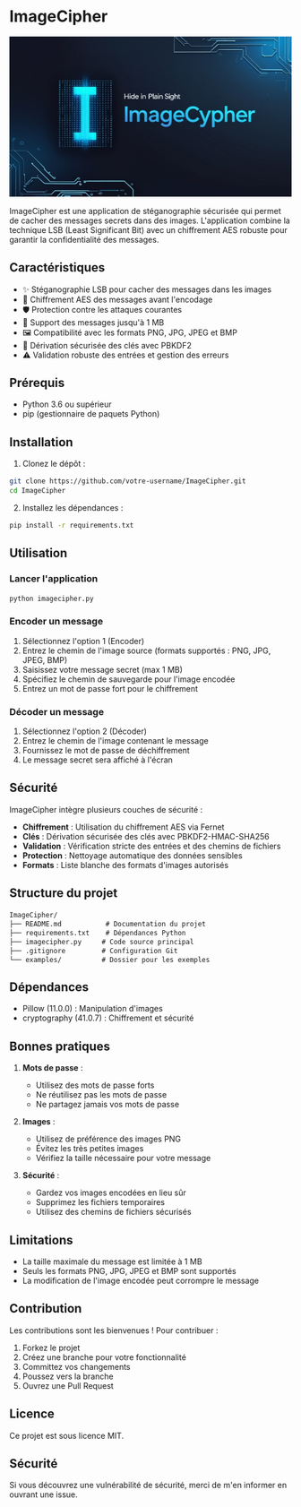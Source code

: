 # ImageCipher

<p>
  <img src="imagecypher.jpg" alt="imagecypher" width="600">
</p>

ImageCipher est une application de stéganographie sécurisée qui permet de cacher des messages secrets dans des images. L'application combine la technique LSB (Least Significant Bit) avec un chiffrement AES robuste pour garantir la confidentialité des messages.

## Caractéristiques

- ✨ Stéganographie LSB pour cacher des messages dans les images
- 🔐 Chiffrement AES des messages avant l'encodage
- 🛡️ Protection contre les attaques courantes
- 📝 Support des messages jusqu'à 1 MB
- 🖼️ Compatibilité avec les formats PNG, JPG, JPEG et BMP
- 🔑 Dérivation sécurisée des clés avec PBKDF2
- ⚠️ Validation robuste des entrées et gestion des erreurs

## Prérequis

- Python 3.6 ou supérieur
- pip (gestionnaire de paquets Python)

## Installation

1. Clonez le dépôt :
```bash
git clone https://github.com/votre-username/ImageCipher.git
cd ImageCipher
```

2. Installez les dépendances :
```bash
pip install -r requirements.txt
```

## Utilisation

### Lancer l'application

```bash
python imagecipher.py
```

### Encoder un message

1. Sélectionnez l'option 1 (Encoder)
2. Entrez le chemin de l'image source (formats supportés : PNG, JPG, JPEG, BMP)
3. Saisissez votre message secret (max 1 MB)
4. Spécifiez le chemin de sauvegarde pour l'image encodée
5. Entrez un mot de passe fort pour le chiffrement

### Décoder un message

1. Sélectionnez l'option 2 (Décoder)
2. Entrez le chemin de l'image contenant le message
3. Fournissez le mot de passe de déchiffrement
4. Le message secret sera affiché à l'écran

## Sécurité

ImageCipher intègre plusieurs couches de sécurité :

- **Chiffrement** : Utilisation du chiffrement AES via Fernet
- **Clés** : Dérivation sécurisée des clés avec PBKDF2-HMAC-SHA256
- **Validation** : Vérification stricte des entrées et des chemins de fichiers
- **Protection** : Nettoyage automatique des données sensibles
- **Formats** : Liste blanche des formats d'images autorisés

## Structure du projet
```
ImageCipher/
├── README.md           # Documentation du projet
├── requirements.txt    # Dépendances Python
├── imagecipher.py     # Code source principal
├── .gitignore         # Configuration Git
└── examples/          # Dossier pour les exemples
```

## Dépendances

- Pillow (11.0.0) : Manipulation d'images
- cryptography (41.0.7) : Chiffrement et sécurité

## Bonnes pratiques

1. **Mots de passe** :
   - Utilisez des mots de passe forts
   - Ne réutilisez pas les mots de passe
   - Ne partagez jamais vos mots de passe

2. **Images** :
   - Utilisez de préférence des images PNG
   - Évitez les très petites images
   - Vérifiez la taille nécessaire pour votre message

3. **Sécurité** :
   - Gardez vos images encodées en lieu sûr
   - Supprimez les fichiers temporaires
   - Utilisez des chemins de fichiers sécurisés

## Limitations

- La taille maximale du message est limitée à 1 MB
- Seuls les formats PNG, JPG, JPEG et BMP sont supportés
- La modification de l'image encodée peut corrompre le message

## Contribution

Les contributions sont les bienvenues ! Pour contribuer :

1. Forkez le projet
2. Créez une branche pour votre fonctionnalité
3. Committez vos changements
4. Poussez vers la branche
5. Ouvrez une Pull Request

## Licence

Ce projet est sous licence MIT.

## Sécurité

Si vous découvrez une vulnérabilité de sécurité, merci de m'en informer en ouvrant une issue.
